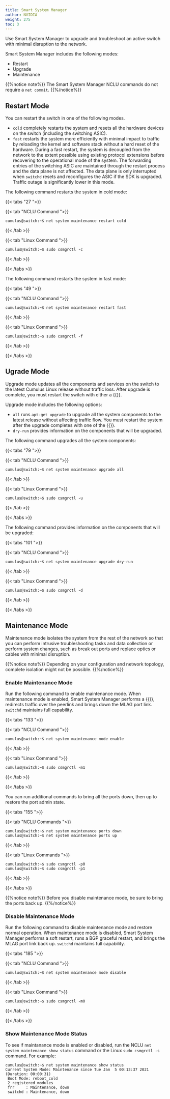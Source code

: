 ```yaml
---
title: Smart System Manager
author: NVIDIA
weight: 275
toc: 3
---
```

Use Smart System Manager to upgrade and troubleshoot an active switch with minimal disruption to the network.

Smart System Manager includes the following modes:
- Restart
- Upgrade
- Maintenance

{{%notice note%}}
The Smart System Manager NCLU commands do not require a `net commit`.
{{%/notice%}}

## Restart Mode

You can restart the switch in one of the following modes.

- `cold` completely restarts the system and resets all the hardware devices on the switch (including the switching ASIC).  
- `fast` restarts the system more efficiently with minimal impact to traffic by reloading the kernel and software stack without a hard reset of the hardware. During a fast restart, the system is decoupled from the network to the extent possible using existing protocol extensions before recovering to the operational mode of the system. The forwarding entries of the switching ASIC are maintained through the restart process and the data plane is not affected. The data plane is only interrupted when `switchd` resets and reconfigures the ASIC if the SDK is upgraded. Traffic outage is significantly lower in this mode.

The following command restarts the system in cold mode:

{{< tabs "27 ">}}

{{< tab "NCLU Command ">}}

```
cumulus@switch:~$ net system maintenance restart cold
```

{{< /tab >}}

{{< tab "Linux Command ">}}

```
cumulus@switch:~$ sudo csmgrctl -c
```

{{< /tab >}}

{{< /tabs >}}

The following command restarts the system in fast mode:

{{< tabs "49 ">}}

{{< tab "NCLU Command ">}}

```
cumulus@switch:~$ net system maintenance restart fast
```

{{< /tab >}}

{{< tab "Linux Command ">}}

```
cumulus@switch:~$ sudo csmgrctl -f
```

{{< /tab >}}

{{< /tabs >}}

## Ugrade Mode

Upgrade mode updates all the components and services on the switch to the latest Cumulus Linux release without traffic loss. After upgrade is complete, you must restart the switch with either a {{<link url="#restart-mode" text="cold or fast restart">}}.

Upgrade mode includes the following options:
- `all` runs `apt-get upgrade` to upgrade all the system components to the latest release without affecting traffic flow. You must restart the system after the upgrade completes with one of the {{<link url="#restart-mode" text="restart modes">}}.  
- `dry-run` provides information on the components that will be upgraded.

The following command upgrades all the system components:

{{< tabs "79 ">}}

{{< tab "NCLU Command ">}}

```
cumulus@switch:~$ net system maintenance upgrade all
```

{{< /tab >}}

{{< tab "Linux Command ">}}

```
cumulus@switch:~$ sudo csmgrctl -u
```

{{< /tab >}}

{{< /tabs >}}

The following command provides information on the components that will be upgraded:

{{< tabs "101 ">}}

{{< tab "NCLU Command ">}}

```
cumulus@switch:~$ net system maintenance upgrade dry-run
```

{{< /tab >}}

{{< tab "Linux Command ">}}

```
cumulus@switch:~$ sudo csmgrctl -d
```

{{< /tab >}}

{{< /tabs >}}

## Maintenance Mode

Maintenance mode isolates the system from the rest of the network so that you can perform intrusive troubleshooting tasks and data collection or perform system changes, such as break out ports and replace optics or cables with minimal disruption.

{{%notice note%}}
Depending on your configuration and network topology, complete isolation might not be possible.
{{%/notice%}}

### Enable Maintenance Mode

Run the following command to enable maintenance mode. When maintenance mode is enabled, Smart System Manager performs a {{<link url="Optional-BGP-Configuration/#graceful-bgp-shutdown" text="graceful BGP shutdown">}}, redirects traffic over the peerlink and brings down the MLAG port link. `switchd` maintains full capability.

{{< tabs "133 ">}}

{{< tab "NCLU Command ">}}

```
cumulus@switch:~$ net system maintenance mode enable
```

{{< /tab >}}

{{< tab "Linux Command ">}}

```
cumulus@switch:~$ sudo csmgrctl -m1
```

{{< /tab >}}

{{< /tabs >}}

You can run additional commands to bring all the ports down, then up to restore the port admin state.

{{< tabs "155 ">}}

{{< tab "NCLU Commands ">}}

```
cumulus@switch:~$ net system maintenance ports down
cumulus@switch:~$ net system maintenance ports up
```

{{< /tab >}}

{{< tab "Linux Commands ">}}

```
cumulus@switch:~$ sudo csmgrctl -p0
cumulus@switch:~$ sudo csmgrctl -p1
```

{{< /tab >}}

{{< /tabs >}}

{{%notice note%}}
Before you disable maintenance mode, be sure to bring the ports back up.
{{%/notice%}}

### Disable Maintenance Mode

Run the following command to disable maintenance mode and restore normal operation. When maintenance mode is disabled, Smart System Manager performs a soft restart, runs a BGP graceful restart, and brings the MLAG port link back up. `switchd` maintains full capability.

{{< tabs "185 ">}}

{{< tab "NCLU Command ">}}

```
cumulus@switch:~$ net system maintenance mode disable
```

{{< /tab >}}

{{< tab "Linux Command ">}}

```
cumulus@switch:~$ sudo csmgrctl -m0
```

{{< /tab >}}

{{< /tabs >}}

### Show Maintenance Mode Status

To see if maintanance mode is enabled or disabled, run the NCLU `net system maintenance show status` command or the Linux `sudo csmgrctl -s` command. For example:

```
cumulus@switch:~$ net system maintenance show status
Current System Mode: Maintenance since Tue Jan  5 00:13:37 2021 (Duration: 00:00:31)
 Boot Mode: reboot_cold  
 2 registered modules
 frr     : Maintenance, down
 switchd : Maintenance, down 
```
